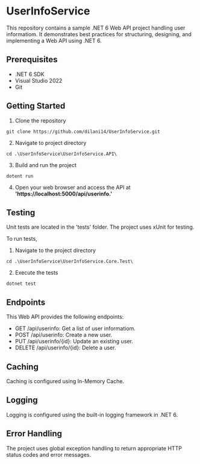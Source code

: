 # UserInfoService

This repository contains a sample .NET 6 Web API project handling user informatiom. It demonstrates best practices for structuring, designing, and implementing a Web API using .NET 6.

## Prerequisites

- .NET 6 SDK
- Visual Studio 2022
- Git

## Getting Started

1. Clone the repository
```
git clone https://github.com/dilani14/UserInfoService.git
```
2. Navigate to project directory
```
cd .\UserInfoService\UserInfoService.API\
```
3. Build and run the project
```
dotent run
```
4. Open your web browser and access the API at **'https://localhost:5000/api/userinfo.'**

## Testing
Unit tests are located in the 'tests' folder. The project uses xUnit for testing.

To run tests,

1. Navigate to the project directory
```
cd .\UserInfoService\UserInfoService.Core.Test\
```
2. Execute the tests
```
dotnet test
```

## Endpoints
This Web API provides the following endpoints:

- GET /api/userinfo: Get a list of user informatiom.
- POST /api/userinfo: Create a new user.
- PUT /api/userinfo/{id}: Update an existing user.
- DELETE /api/userinfo/{id}: Delete a user.

## Caching
Caching is configured using In-Memory Cache.

## Logging
Logging is configured using the built-in logging framework in .NET 6. 

## Error Handling
The project uses global exception handling to return appropriate HTTP status codes and error messages.

